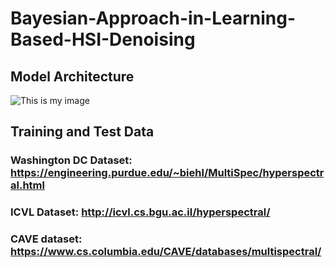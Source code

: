 # Bayesian-Approach-in-Learning-Based-HSI-Denoising
## Model Architecture
![This is my image](Bayesian-Approach-in-Learning-Based-HSI-Denoising/figures/model1.png)
## Training and Test Data 

### Washington DC Dataset: https://engineering.purdue.edu/~biehl/MultiSpec/hyperspectral.html
### ICVL Dataset: http://icvl.cs.bgu.ac.il/hyperspectral/
### CAVE dataset: https://www.cs.columbia.edu/CAVE/databases/multispectral/
